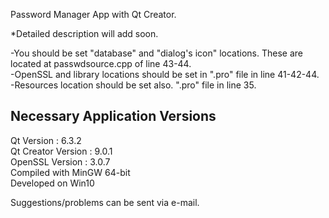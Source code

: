 Password Manager App with Qt Creator.

*Detailed description will add soon.

-You should be set "database" and "dialog's icon" locations. These are located at passwdsource.cpp of line 43-44.\
-OpenSSL and library locations should be set in ".pro" file in line 41-42-44.\
-Resources location should be set also. ".pro" file in line 35.

Necessary Application Versions
--------------------------------
Qt Version : 6.3.2\
Qt Creator Version : 9.0.1\
OpenSSL Version : 3.0.7\
Compiled with MinGW 64-bit\
Developed on Win10

Suggestions/problems can be sent via e-mail.